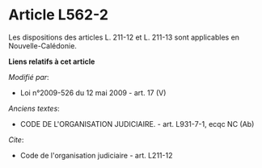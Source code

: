 # Article L562-2

Les dispositions        des articles L. 211-12 et L. 211-13 sont applicables en Nouvelle-Calédonie.

**Liens relatifs à cet article**

_Modifié par_:

  - Loi n°2009-526 du 12 mai 2009 - art. 17 (V)

_Anciens textes_:

  - CODE DE L'ORGANISATION JUDICIAIRE. - art. L931-7-1, ecqc NC (Ab)

_Cite_:

  - Code de l'organisation judiciaire - art. L211-12
